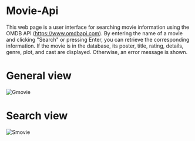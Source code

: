 # Movie-Api
This web page is a user interface for searching movie information using the OMDB API (https://www.omdbapi.com). By entering the name of a movie and clicking "Search" or pressing Enter, you can retrieve the corresponding information. If the movie is in the database, its poster, title, rating, details, genre, plot, and cast are displayed. Otherwise, an error message is shown.
# General view
![Gmovie](https://github.com/D3R5/Movie-Api/assets/117954097/fa846eca-2384-495a-b9f9-89766edffef6)
# Search view
![Smovie](https://github.com/D3R5/Movie-Api/assets/117954097/0bb06797-3b9a-47b1-9b91-deb2c88d591c)
